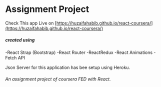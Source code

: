 # Assignment Project 

Check This app Live on [https://huzaifahabib.github.io/react-coursera/](https://huzaifahabib.github.io/react-coursera/)

##### created using 
  -React Strap (Bootstrap)
  -React Router
  -ReactRedux
  -React Animations
  -Fetch API
  
  Json Server for this application has bee setup using Heroku.

###### An assignment project of coursera FED with React.

